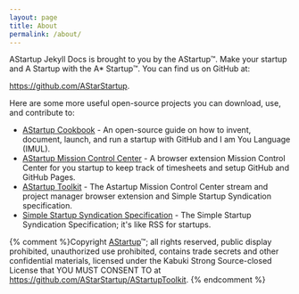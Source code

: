 ```yaml
---
layout: page
title: About
permalink: /about/
---
```


AStartup Jekyll Docs is brought to you by the AStartup™️. Make your startup and A Startup with the A* Startup™️. You can find us on GitHub at:

<https://github.com/AStarStartup>.

Here are some more useful open-source projects you can download, use, and contribute to:

* [AStartup Cookbook](https://github.com/AStarStartup/AStartupCookbook) - An open-source guide on how to invent, document, launch, and run a startup with GitHub and I am You Language (IMUL).
* [AStartup Mission Control Center](https://github.com/AStarStartup/AStartupMCC) - A browser extension Mission Control Center for you startup to keep track of timesheets and setup GitHub and GitHub Pages.
* [AStartup Toolkit](https://github.com/AStarStartup/AStartupToolkit) - The Astartup Mission Control Center stream and project manager browser extension and Simple Startup Syndication specification.
* [Simple Startup Syndication Specification](https://github.com/AStarStartup/SimpleStartupSyndicationSpecification) - The Simple Startup Syndication Specification; it's like RSS for startups.

{% comment %}Copyright [AStartup](https://astartup.net)™; all rights reserved, public display prohibited, unauthorized use prohibited, contains trade secrets and other confidential materials, licensed under the Kabuki Strong Source-closed License that YOU MUST CONSENT TO at <https://github.com/AStarStartup/AStartupToolkit>. {% endcomment %}